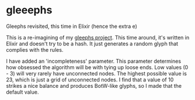 # gleeephs
Gleephs revisited, this time in Elixir (hence the extra e)

This is a re-imagining of my [gleephs project](https://github.com/andreasduerloo/gleephs). This time around, it's written in Elixir and doesn't try to be a hash. It just generates a random glyph that complies with the rules.

I have added an 'incompleteness' parameter. This parameter determines how obsessed the algorithm will be with tying up loose ends. Low values (0 - 3) will very rarely have unconnected nodes. The highest possible value is 23, which is just a grid of unconnected nodes. I find that a value of 10 strikes a nice balance and produces BotW-like glyphs, so I made that the default value.
